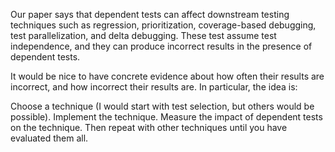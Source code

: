 Our paper says that dependent tests can affect downstream testing techniques such as regression, prioritization, coverage-based debugging, test parallelization, and delta debugging. These test assume test independence, and they can produce incorrect results in the presence of dependent tests.

It would be nice to have concrete evidence about how often their results are incorrect, and how incorrect their results are. In particular, the idea is:

Choose a technique (I would start with test selection, but others would be possible).
Implement the technique.
Measure the impact of dependent tests on the technique. Then repeat with other techniques until you have evaluated them all.
